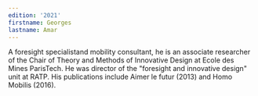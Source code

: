 ```yaml
---
edition: '2021'
firstname: Georges
lastname: Amar
---
```

A foresight specialistand mobility consultant, he is an associate researcher
of the Chair of Theory and Methods of Innovative Design at Ecole des Mines ParisTech.
He was director of the "foresight and innovative design" unit at RATP. His publications
include Aimer le futur (2013) and Homo Mobilis (2016).